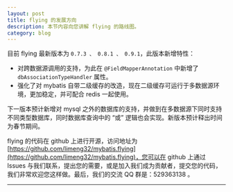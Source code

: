 ```yaml
---
layout: post
title: flying 的发展方向
description: 本节内容向您讲解 flying 的路线图。
category: blog
---
```

目前 flying 最新版本为 `0.7.3 、 0.8.1 、 0.9.1`，此版本新增特性：

- 对跨数据源调用的支持，为此在 `@FieldMapperAnnotation` 中新增了 `dbAssociationTypeHandler` 属性。
- 强化了对 mybatis 自带二级缓存的改造，现在二级缓存可运行于多数据源环境，更加稳定，并可配合 redis 一起使用。

下一版本预计新增对 mysql 之外的数据库的支持，并做到在多数据源下同时支持不同类型数据库，同时数据库查询中的 “或” 逻辑也会实现。新版本预计释出时间为春节期间。

flying 的代码在 github 上进行开源，访问地址为 [https://github.com/limeng32/mybatis.flying](https://github.com/limeng32/mybatis.flying)，您可以在 github 上通过 Issues 与我们联系，提出您的需要，或是加入我们成为贡献者，提交您的代码，我们非常欢迎您这样做。最后，我们的交流 QQ 群是：529363138 。
- - -
